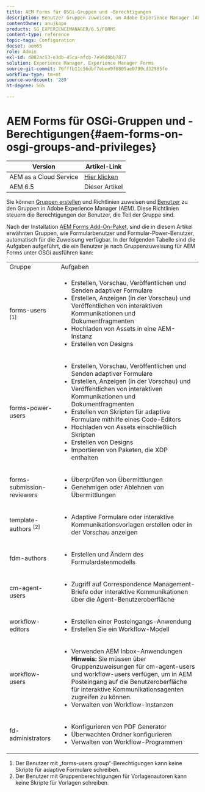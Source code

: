 ```yaml
---
title: AEM Forms für OSGi-Gruppen und -Berechtigungen
description: Benutzer Gruppen zuweisen, um Adobe Experience Manager (AEM) Forms auf OSGi zu verwalten
contentOwner: anujkapo
products: SG_EXPERIENCEMANAGER/6.5/FORMS
content-type: reference
topic-tags: Configuration
docset: aem65
role: Admin
exl-id: d802ac53-e3db-45ca-afcb-7e99d0bb7877
solution: Experience Manager, Experience Manager Forms
source-git-commit: 76fffb11c56dbf7ebee9f6805ae0799cd32985fe
workflow-type: tm+mt
source-wordcount: '289'
ht-degree: 56%

---
```


# AEM Forms für OSGi-Gruppen und -Berechtigungen{#aem-forms-on-osgi-groups-and-privileges}

| Version | Artikel-Link |
| -------- | ---------------------------- |
| AEM as a Cloud Service | [Hier klicken](https://experienceleague.adobe.com/docs/experience-manager-cloud-service/content/forms/setup-configure-migrate/forms-groups-privileges-tasks.html?lang=de) |
| AEM 6.5 | Dieser Artikel |

Sie können [Gruppen erstellen](/help/sites-administering/user-group-ac-admin.md#group-administration) und Richtlinien zuweisen und [Benutzer](/help/sites-administering/user-group-ac-admin.md#user-administration) zu den Gruppen in Adobe Experience Manager (AEM). Diese Richtlinien steuern die Berechtigungen der Benutzer, die Teil der Gruppe sind.

Nach der Installation [AEM Forms Add-On-Paket](../../forms/using/installing-configuring-aem-forms-osgi.md), sind die in diesem Artikel erwähnten Gruppen, wie Formularbenutzer und Formular-Power-Benutzer, automatisch für die Zuweisung verfügbar. In der folgenden Tabelle sind die Aufgaben aufgeführt, die ein Benutzer je nach Gruppenzuweisung für AEM Forms unter OSGi ausführen kann:

<table>
 <tbody>
  <tr>
   <td>Gruppe</td> 
   <td>Aufgaben</td> 
  </tr>
  <tr>
   <td>forms-users <sup>[1]</sup></td> 
   <td>
    <ul> 
     <li>Erstellen, Vorschau, Veröffentlichen und Senden adaptiver Formulare</li> 
     <li>Erstellen, Anzeigen (in der Vorschau) und Veröffentlichen von interaktiven Kommunikationen und Dokumentfragmenten</li> 
     <li>Hochladen von Assets in eine AEM-Instanz</li> 
     <li>Erstellen von Designs</li> 
    </ul> </td> 
  </tr>
  <tr>
   <td>forms-power-users</td> 
   <td>
    <ul> 
     <li>Erstellen, Vorschau, Veröffentlichen und Senden adaptiver Formulare</li> 
     <li>Erstellen, Anzeigen (in der Vorschau) und Veröffentlichen von interaktiven Kommunikationen und Dokumentfragmenten</li> 
     <li>Erstellen von Skripten für adaptive Formulare mithilfe eines Code-Editors</li> 
     <li>Hochladen von Assets einschließlich Skripten</li> 
     <li>Erstellen von Designs</li> 
     <li>Importieren von Paketen, die XDP enthalten</li> 
    </ul> </td> 
  </tr>
  <tr>
   <td>forms-submission-reviewers</td> 
   <td>
    <ul> 
     <li>Überprüfen von Übermittlungen</li> 
     <li>Genehmigen oder Ablehnen von Übermittlungen</li> 
    </ul> </td> 
  </tr>
  <tr>
   <td>template-authors <sup>[2]</sup></td> 
   <td>
    <ul> 
     <li>Adaptive Formulare oder interaktive Kommunikationsvorlagen erstellen oder in der Vorschau anzeigen</li> 
    </ul> </td> 
  </tr>
  <tr>
   <td><p>fdm-authors</p> </td> 
   <td>
    <ul> 
     <li>Erstellen und Ändern des Formulardatenmodells</li> 
    </ul> </td> 
  </tr>
  <tr>
   <td>cm-agent-users</td> 
   <td>
    <ul> 
     <li>Zugriff auf Correspondence Management-Briefe oder interaktive Kommunikationen über die Agent-Benutzeroberfläche</li> 
    </ul> </td> 
  </tr>
  <tr>
   <td><p>workflow-editors</p> </td> 
   <td>
    <ul> 
     <li>Erstellen einer Posteingangs-Anwendung</li> 
     <li>Erstellen Sie ein Workflow-Modell</li> 
    </ul> </td> 
  </tr>
  <tr>
   <td>workflow-users</td> 
   <td>
    <ul> 
     <li>Verwenden AEM Inbox-Anwendungen<br /> <strong>Hinweis: </strong>Sie müssen über Gruppenzuweisungen für cm-agent-users und workflow-users verfügen, um in AEM Posteingang auf die Benutzeroberfläche für interaktive Kommunikationsagenten zugreifen zu können.</li> 
     <li>Verwalten von Workflow-Instanzen</li> 
    </ul> </td> 
  </tr>
  <tr>
   <td>fd-administrators</td> 
   <td>
    <ul> 
     <li>Konfigurieren von PDF Generator</li> 
     <li>Überwachten Ordner konfigurieren</li> 
     <li>Verwalten von Workflow-Programmen</li> 
    </ul> </td> 
  </tr>
 </tbody>
</table>

1. Der Benutzer mit „forms-users group“-Berechtigungen kann keine Skripte für adaptive Formulare schreiben.
1. Der Benutzer mit Gruppenberechtigungen für Vorlagenautoren kann keine Skripte für Vorlagen schreiben.
